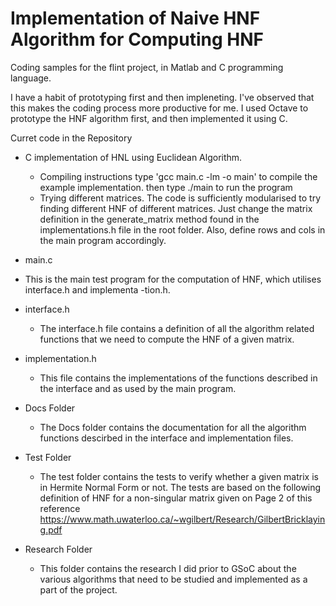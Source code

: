 Implementation of Naive HNF Algorithm for Computing HNF
========================================================

Coding samples for the flint project, in Matlab and C programming language.

I have a habit of prototyping first and then impleneting. I've observed that 
this makes the coding process more productive for me.
I used Octave to prototype the HNF algorithm first, and then implemented it 
using C.

Curret code in the Repository

* C implementation of HNL using Euclidean Algorithm.
  - Compiling instructions
      type 'gcc main.c -lm -o main' to compile the example implementation.
      then type ./main to run the program
  - Trying different matrices.
      The code is sufficiently modularised to try finding different HNF of different matrices.
      Just change the matrix definition in the generate_matrix method found in the implementations.h file in the root folder. Also, define rows and cols in the main program accordingly.

* main.c
 - This is the main test program for the computation of HNF, which utilises interface.h and implementa
   -tion.h.

* interface.h
  - The interface.h file contains a definition of all the algorithm related functions that we need to
    compute the HNF of a given matrix.

* implementation.h
  - This file contains the implementations of the functions described in the interface and as used by 
    the main program.

* Docs Folder
  - The Docs folder contains the documentation for all the algorithm functions descirbed in the interface
    and implementation files.

* Test Folder
  - The test folder contains the tests to verify whether a given matrix is in Hermite Normal Form or not. The tests are       based on the following definition of HNF for a non-singular matrix given on Page 2 of this reference         
    https://www.math.uwaterloo.ca/~wgilbert/Research/GilbertBricklaying.pdf

* Research Folder
  - This folder contains the research I did prior to GSoC about the various algorithms that need to be studied and implemented as a part of the project.
